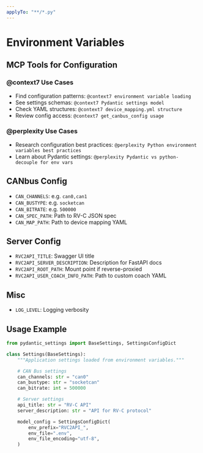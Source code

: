 ```yaml
---
applyTo: "**/*.py"
---
```


# Environment Variables

## MCP Tools for Configuration

### @context7 Use Cases
- Find configuration patterns: `@context7 environment variable loading`
- See settings schemas: `@context7 Pydantic settings model`
- Check YAML structures: `@context7 device_mapping.yml structure`
- Review config access: `@context7 get_canbus_config usage`

### @perplexity Use Cases
- Research configuration best practices: `@perplexity Python environment variables best practices`
- Learn about Pydantic settings: `@perplexity Pydantic vs python-decouple for env vars`

## CANbus Config
- `CAN_CHANNELS`: e.g. `can0,can1`
- `CAN_BUSTYPE`: e.g. `socketcan`
- `CAN_BITRATE`: e.g. `500000`
- `CAN_SPEC_PATH`: Path to RV-C JSON spec
- `CAN_MAP_PATH`: Path to device mapping YAML

## Server Config
- `RVC2API_TITLE`: Swagger UI title
- `RVC2API_SERVER_DESCRIPTION`: Description for FastAPI docs
- `RVC2API_ROOT_PATH`: Mount point if reverse-proxied
- `RVC2API_USER_COACH_INFO_PATH`: Path to custom coach YAML

## Misc
- `LOG_LEVEL`: Logging verbosity

## Usage Example

```python
from pydantic_settings import BaseSettings, SettingsConfigDict

class Settings(BaseSettings):
    """Application settings loaded from environment variables."""

    # CAN Bus settings
    can_channels: str = "can0"
    can_bustype: str = "socketcan"
    can_bitrate: int = 500000

    # Server settings
    api_title: str = "RV-C API"
    server_description: str = "API for RV-C protocol"

    model_config = SettingsConfigDict(
        env_prefix="RVC2API_",
        env_file=".env",
        env_file_encoding="utf-8",
    )
```
